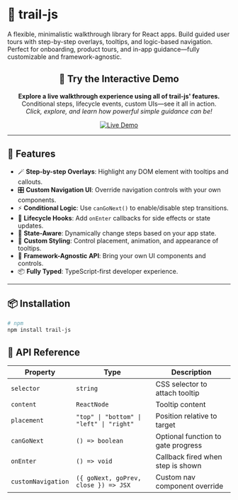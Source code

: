 # 🧭 trail-js

A flexible, minimalistic walkthrough library for React apps. Build guided user tours with step-by-step overlays, tooltips, and logic-based navigation. Perfect for onboarding, product tours, and in-app guidance—fully customizable and framework-agnostic.

<div align="center">
  <h2>
      🚀 Try the Interactive Demo
  </h2>
  <p align="center">
    <strong>Explore a live walkthrough experience using all of trail-js' features.</strong><br/>
    Conditional steps, lifecycle events, custom UIs—see it all in action.<br/>
    <em>Click, explore, and learn how powerful simple guidance can be!</em>
  </p>
  <a href="https://trail-js-demo.vercel.app/" target="_blank" rel="noopener noreferrer">
    <img src="https://img.shields.io/badge/LIVE_DEMO-Try_Now!-blue?style=for-the-badge&logo=react" alt="Live Demo" />
  </a>
</div>

---

## 🧰 Features

- 🪄 **Step-by-step Overlays**: Highlight any DOM element with tooltips and callouts.
- 🎛️ **Custom Navigation UI**: Override navigation controls with your own components.
- ⚡ **Conditional Logic**: Use `canGoNext()` to enable/disable step transitions.
- 🔁 **Lifecycle Hooks**: Add `onEnter` callbacks for side effects or state updates.
- 🧠 **State-Aware**: Dynamically change steps based on your app state.
- 🎨 **Custom Styling**: Control placement, animation, and appearance of tooltips.
- 🔌 **Framework-Agnostic API**: Bring your own UI components and controls.
- 📦 **Fully Typed**: TypeScript-first developer experience.

---

## 📦 Installation

```bash
# npm
npm install trail-js
```

## 📘 API Reference

| Property           | Type                                     | Description                        |
| ------------------ | ---------------------------------------- | ---------------------------------- |
| `selector`         | `string`                                 | CSS selector to attach tooltip     |
| `content`          | `ReactNode`                              | Tooltip content                    |
| `placement`        | `"top" \| "bottom" \| "left" \| "right"` | Position relative to target        |
| `canGoNext`        | `() => boolean`                          | Optional function to gate progress |
| `onEnter`          | `() => void`                             | Callback fired when step is shown  |
| `customNavigation` | `({ goNext, goPrev, close }) => JSX`     | Custom nav component override      |
